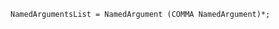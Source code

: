 <!-- This file is generated automatically by infrastructure scripts. Please don't edit by hand. -->

```{ .ebnf .slang-ebnf #NamedArgumentsList }
NamedArgumentsList = NamedArgument (COMMA NamedArgument)*;
```
